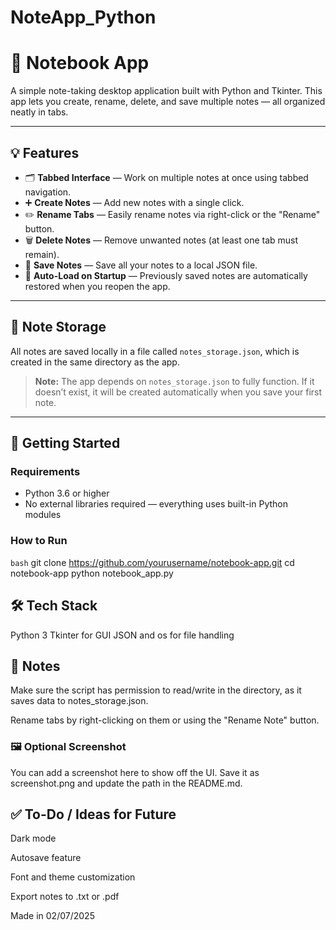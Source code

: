 # NoteApp_Python

# 📝 Notebook App

A simple note-taking desktop application built with Python and Tkinter. This app lets you create, rename, delete, and save multiple notes — all organized neatly in tabs.

---

## 💡 Features

- 🗂 **Tabbed Interface** — Work on multiple notes at once using tabbed navigation.
- ➕ **Create Notes** — Add new notes with a single click.
- ✏️ **Rename Tabs** — Easily rename notes via right-click or the "Rename" button.
- 🗑 **Delete Notes** — Remove unwanted notes (at least one tab must remain).
- 💾 **Save Notes** — Save all your notes to a local JSON file.
- 🔁 **Auto-Load on Startup** — Previously saved notes are automatically restored when you reopen the app.

---

## 📂 Note Storage

All notes are saved locally in a file called `notes_storage.json`, which is created in the same directory as the app.

> **Note:** The app depends on `notes_storage.json` to fully function. If it doesn’t exist, it will be created automatically when you save your first note.

---

## 🚀 Getting Started

### Requirements

- Python 3.6 or higher
- No external libraries required — everything uses built-in Python modules

### How to Run

```bash```
git clone https://github.com/yourusername/notebook-app.git
cd notebook-app
python notebook_app.py


## 🛠 Tech Stack
Python 3
Tkinter for GUI
JSON and os for file handling

## 📌 Notes
Make sure the script has permission to read/write in the directory, as it saves data to notes_storage.json.

Rename tabs by right-clicking on them or using the "Rename Note" button.

### 🖼 Optional Screenshot
You can add a screenshot here to show off the UI. Save it as screenshot.png and update the path in the README.md.

## ✅ To-Do / Ideas for Future
 Dark mode

 Autosave feature

 Font and theme customization

 Export notes to .txt or .pdf

Made in 02/07/2025
